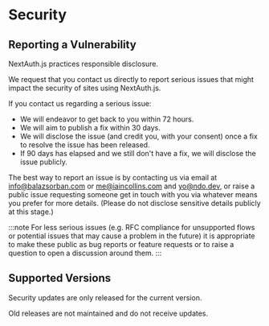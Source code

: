 # Security

## Reporting a Vulnerability

NextAuth.js practices responsible disclosure.

We request that you contact us directly to report serious issues that might impact the security of sites using NextAuth.js.

If you contact us regarding a serious issue:

- We will endeavor to get back to you within 72 hours.
- We will aim to publish a fix within 30 days.
- We will disclose the issue (and credit you, with your consent) once a fix to resolve the issue has been released.
- If 90 days has elapsed and we still don't have a fix, we will disclose the issue publicly.

The best way to report an issue is by contacting us via email at info@balazsorban.com or me@iaincollins.com and yo@ndo.dev, or raise a public issue requesting someone get in touch with you via whatever means you prefer for more details. (Please do not disclose sensitive details publicly at this stage.)

:::note
For less serious issues (e.g. RFC compliance for unsupported flows or potential issues that may cause a problem in the future) it is appropriate to make these public as bug reports or feature requests or to raise a question to open a discussion around them.
:::

## Supported Versions

Security updates are only released for the current version.

Old releases are not maintained and do not receive updates.
